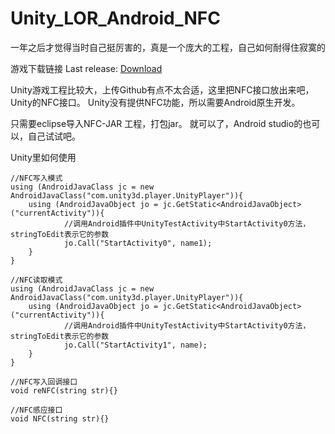 # Unity_LOR_Android_NFC

一年之后才觉得当时自己挺厉害的，真是一个庞大的工程，自己如何耐得住寂寞的

游戏下载链接
Last release: [Download](http://android.myapp.com/myapp/detail.htm?apkName=com.XBW.nfcgame)

Unity游戏工程比较大，上传Github有点不太合适，这里把NFC接口放出来吧，Unity的NFC接口。
Unity没有提供NFC功能，所以需要Android原生开发。

只需要eclipse导入NFC-JAR 工程，打包jar。
就可以了，Android studio的也可以，自己试试吧。

Unity里如何使用

```
//NFC写入模式
using (AndroidJavaClass jc = new AndroidJavaClass("com.unity3d.player.UnityPlayer")){
	using (AndroidJavaObject jo = jc.GetStatic<AndroidJavaObject>("currentActivity")){
			//调用Android插件中UnityTestActivity中StartActivity0方法，stringToEdit表示它的参数
			jo.Call("StartActivity0", name1);
	}
}

```

```
//NFC读取模式
using (AndroidJavaClass jc = new AndroidJavaClass("com.unity3d.player.UnityPlayer")){
	using (AndroidJavaObject jo = jc.GetStatic<AndroidJavaObject>("currentActivity")){
			//调用Android插件中UnityTestActivity中StartActivity0方法，stringToEdit表示它的参数
			jo.Call("StartActivity1", name);
	}
}
```   

```
//NFC写入回调接口
void reNFC(string str){}
```             

```
//NFC感应接口
void NFC(string str){}
```


